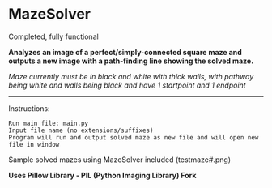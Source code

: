 # MazeSolver
Completed, fully functional

**Analyzes an image of a perfect/simply-connected square maze and outputs a new image with a path-finding line showing the solved maze.**

*Maze currently must be in black and white with thick walls, with pathway being white and walls being black and have 1 startpoint and 1 endpoint*

---------------------------------------------------------
Instructions:

    Run main file: main.py
    Input file name (no extensions/suffixes)
    Program will run and output solved maze as new file and will open new file in window
   
Sample solved mazes using MazeSolver included (testmaze#.png)

**Uses Pillow Library - PIL (Python Imaging Library) Fork**
